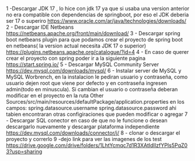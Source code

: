 1 -Descargar JDK 17 , lo hice con jdk 17 ya que si usaba una version anterior no era compatible con dependencias de springboot, por eso el JDK deberia ser 17 o superiro
https://www.oracle.com/ar/java/technologies/downloads/
2 - Descargar IDE Netbeans 
https://netbeans.apache.org/front/main/download/
3 - Descargar spring boot netbeans plugin para que podamos crear el proyecto de spring boot en netbeans( la version actual necesita JDK 17 o superior)
https://plugins.netbeans.apache.org/catalogue/?id=4
4 - En caso de querer crear el proyecto con spring  poder ir a la siguiente pagina
https://start.spring.io/
5 - Descargar MySQL Community Server
https://dev.mysql.com/downloads/mysql/
6 - Instalar server de MySQL y MySQL Worbrench, en la instalacion le pediran usuario y contraseña, como usuario dejen root que viene por defecto y en contraseña ingresen admin(todo en minuscula).
Si cambian el usuario o contraseña deberan modificar en el proyecto en la ruta Other Sources/src/main/resources/defaultPackage/application.properties
en los campos:
spring.datasource.username
spring.datasource.password
ahi tabien encontraran otras configiraciones que pueden modificar o agregar
7 - Descargar SQL conector en caso de que no le funcione o desean descargarlo nuevamente y descargar plataforma independiente
https://dev.mysql.com/downloads/connector/j/
8 - clonar o descargar el proyecto y correrlo
9 -dejo link para ver las imagenes de los test
https://drive.google.com/drive/folders/1LhtYcmqc7d1R3XAtIdIIzfYPIs5PqZ03?usp=sharing
